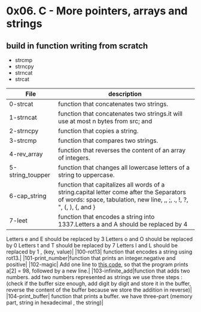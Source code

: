 # 0x06. C - More pointers, arrays and strings
## build in function writing from scratch
- strcmp
- strncpy
- strncat
- strcat


|File | description|
|---|---|
|0-strcat|function that concatenates two strings.|
|1-strncat|function that concatenates two strings.it will use at most n bytes from src; and|
|2-strncpy|function that copies a string.|
|3-strcmp| function that compares two strings.|
|4-rev_array| function that reverses the content of an array of integers.|
|5-string_toupper|function that changes all lowercase letters of a string to uppercase.|
|6-cap_string| function that capitalizes all words of a string.capital letter come after the Separators of words: space, tabulation, new line, ,, ;, ., !, ?, ", (, ), {, and }|
|7-leet|function that encodes a string into 1337.Letters a and A should be replaced by 4
Letters e and E should be replaced by 3
Letters o and O should be replaced by 0
Letters t and T should be replaced by 7
Letters l and L should be replaced by 1 , (key, value)|
|100-rot13| function that encodes a string using rot13.|
|101-print_number|function that prints an integer.negative and positive|
|102-magic| Add one line to <a href="https://github.com/alx-tools/make_magic_happen/blob/master/magic.c">this code<a>, so that the program prints a[2] = 98, followed by a new line.|
|103-infinite_add|function that adds two numbers. add two numbers represented as strings we use three steps : (check if the buffer size enough, add digit by digit and store it in the buffer, reverse the content of the buffer because we store the addition in reverse)|
|104-print_buffer| function that prints a buffer. we have three-part (memory part, string in hexadecimal , the string)|

